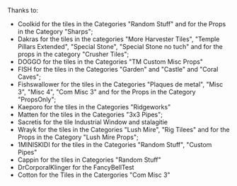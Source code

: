 Thanks to:
- Coolkid for the tiles in the Categories "Random Stuff" and for the Props in the Category "Sharps";
- Dakras for the tiles in the categories "More Harvester Tiles", "Temple Pillars Extended", "Special Stone", "Special Stone no tuch" and for the props in the category "Crusher Tiles";
- DOGGO for the tiles in the Categories "TM Custom Misc Props"
- FISH for the tiles in the Categories "Garden" and "Castle" and "Coral Caves";
- Fishswallower for the tiles in the Categories "Plaques de metal", "Misc 3", "Misc 4", "Com Misc 3" and for the Props in the Category "PropsOnly";
- Kaeporo for the tiles in the Categories "Ridgeworks"
- Matten for the tiles in the Categories "3x3 Pipes";
- Sacretis for the tile Industrial Window and stalagitie
- Wrayk for the tiles in the Categories "Lush Mire", "Rig Tilees" and for the Props in the Category "Lush Mire Props";
- 1MINISKIDI for the tiles in the Categories "Random Stuff", "Custom Pipes"
- Cappin for the tiles in Categories "Random Stuff"
- DrCorporalKlinger for the FancyBellTest
- Cotton for the Tiles in the Catergories "Com Misc 3"